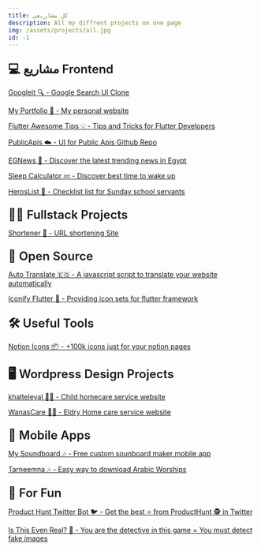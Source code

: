 ```yaml
---
title: كل مشاريعي
description: All my diffrent projects on one page
img: /assets/projects/all.jpg
id: -1
---
```


## 💻 مشاريع Frontend

[Googleit 🔍 - Google Search UI Clone](https://andronasef.github.io/googleit)

[My Portfolio 💼 - My personal website](https://andronasef.github.io)

[Flutter Awesome Tips 💡 - Tips and Tricks for Flutter Developers](https://andronasef.github.io/flutter-awesome-tips/)

[PublicApis ☁️ - UI for Public Apis Github Repo](https://andronasef.github.io/publicapis/)

[EGNews 📰 - Discover the latest trending news in Egypt](https://andronasef.github.io/egnews)

[Sleep Calculator 💤 - Discover best time to wake up](https://andronasef.github.io/sleepcalculator/)

[HerosList 🦸 - Checklist list for Sunday school servants](https://andronasef.github.io/heroslist/)

## 👨‍💻 Fullstack Projects

[Shortener 🔗 - URL shortening Site](https://andronasef.github.io/shortener)

## 🙋 Open Source

[Auto Translate 🇪🇬 - A javascript script to translate your website automatically](https://andronasef.github.io/autotranslate)

[Iconify Flutter 🧳 - Providing icon sets for flutter framework](https://github.com/andronasef/iconify_flutter)

## 🛠️ Useful Tools

[Notion Icons 📦 - +100k icons just for your notion pages](https://www.producthunt.com/products/notion-icons-2)

## 🖥️ Wordpress Design Projects

[khalteleyal 👩‍🍼 - Child homecare service website](https://khalteleyal.com/)

[WanasCare 🧑‍⚕️ - Eldry Home care service website](https://wanascare.netlify.app)

## 📱 Mobile Apps

[My Soundboard 🎶 - Free custom sounboard maker mobile app](https://github.com/andronasef/mysoundboard-app)

[Tarneemna 🎶 - Easy way to download Arabic Worships](https://github.com/andronasef/tarneemna-app)

## 🚀 For Fun

[Product Hunt Twitter Bot 🐦 - Get the best ⭐️ from ProductHunt 🕵 in Twitter](https://github.com/andronasef/producthuntbot)

[Is This Even Real? 🤥 - You are the detective in this game = You must detect fake images](https://andronasef.github.io/is-this-even-real-game)

<style >
  h2 {
    margin-top: 1.5rem;
    font-size: 1.5rem !important;
    font-weight: 600;
    margin-bottom: 0.5rem;
  }
</style>
